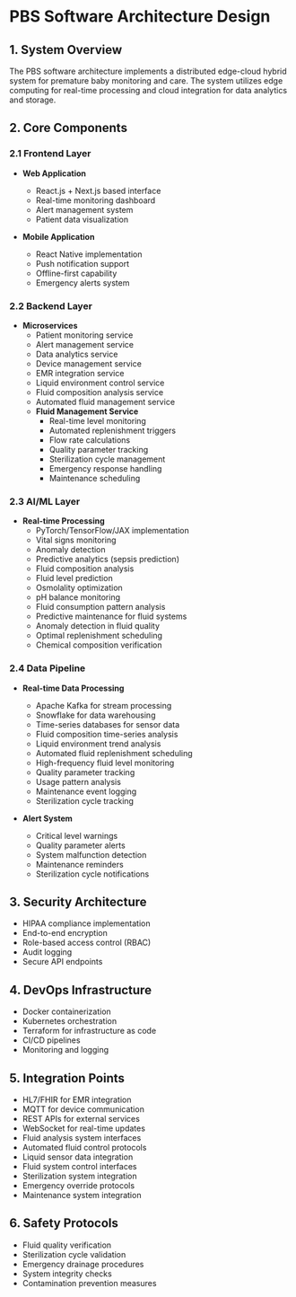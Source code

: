 # PBS Software Architecture Design

## 1. System Overview
The PBS software architecture implements a distributed edge-cloud hybrid system for premature baby monitoring and care. The system utilizes edge computing for real-time processing and cloud integration for data analytics and storage.

## 2. Core Components

### 2.1 Frontend Layer
- **Web Application**
  - React.js + Next.js based interface
  - Real-time monitoring dashboard
  - Alert management system
  - Patient data visualization
  
- **Mobile Application**
  - React Native implementation
  - Push notification support
  - Offline-first capability
  - Emergency alerts system

### 2.2 Backend Layer
- **Microservices**
  - Patient monitoring service
  - Alert management service
  - Data analytics service
  - Device management service
  - EMR integration service
  - Liquid environment control service
  - Fluid composition analysis service
  - Automated fluid management service
  - **Fluid Management Service**
    - Real-time level monitoring
    - Automated replenishment triggers
    - Flow rate calculations
    - Quality parameter tracking
    - Sterilization cycle management
    - Emergency response handling
    - Maintenance scheduling

### 2.3 AI/ML Layer
- **Real-time Processing**
  - PyTorch/TensorFlow/JAX implementation
  - Vital signs monitoring
  - Anomaly detection
  - Predictive analytics (sepsis prediction)
  - Fluid composition analysis
  - Fluid level prediction
  - Osmolality optimization
  - pH balance monitoring
  - Fluid consumption pattern analysis
  - Predictive maintenance for fluid systems
  - Anomaly detection in fluid quality
  - Optimal replenishment scheduling
  - Chemical composition verification

### 2.4 Data Pipeline
- **Real-time Data Processing**
  - Apache Kafka for stream processing
  - Snowflake for data warehousing
  - Time-series databases for sensor data
  - Fluid composition time-series analysis
  - Liquid environment trend analysis
  - Automated fluid replenishment scheduling
  - High-frequency fluid level monitoring
  - Quality parameter tracking
  - Usage pattern analysis
  - Maintenance event logging
  - Sterilization cycle tracking

- **Alert System**
  - Critical level warnings
  - Quality parameter alerts
  - System malfunction detection
  - Maintenance reminders
  - Sterilization cycle notifications

## 3. Security Architecture
- HIPAA compliance implementation
- End-to-end encryption
- Role-based access control (RBAC)
- Audit logging
- Secure API endpoints

## 4. DevOps Infrastructure
- Docker containerization
- Kubernetes orchestration
- Terraform for infrastructure as code
- CI/CD pipelines
- Monitoring and logging

## 5. Integration Points
- HL7/FHIR for EMR integration
- MQTT for device communication
- REST APIs for external services
- WebSocket for real-time updates
- Fluid analysis system interfaces
- Automated fluid control protocols
- Liquid sensor data integration
- Fluid system control interfaces
- Sterilization system integration
- Emergency override protocols
- Maintenance system integration

## 6. Safety Protocols
- Fluid quality verification
- Sterilization cycle validation
- Emergency drainage procedures
- System integrity checks
- Contamination prevention measures